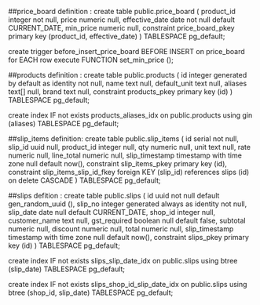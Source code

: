 ##price_board definition :
create table public.price_board (
  product_id integer not null,
  price numeric null,
  effective_date date not null default CURRENT_DATE,
  min_price numeric null,
  constraint price_board_pkey primary key (product_id, effective_date)
) TABLESPACE pg_default;

create trigger before_insert_price_board BEFORE INSERT on price_board for EACH row
execute FUNCTION set_min_price ();

##products definition :
create table public.products (
  id integer generated by default as identity not null,
  name text null,
  default_unit text null,
  aliases text[] null,
  brand text null,
  constraint products_pkey primary key (id)
) TABLESPACE pg_default;

create index IF not exists products_aliases_idx on public.products using gin (aliases) TABLESPACE pg_default;

##slip_items definition:
create table public.slip_items (
  id serial not null,
  slip_id uuid null,
  product_id integer null,
  qty numeric null,
  unit text null,
  rate numeric null,
  line_total numeric null,
  slip_timestamp timestamp with time zone null default now(),
  constraint slip_items_pkey primary key (id),
  constraint slip_items_slip_id_fkey foreign KEY (slip_id) references slips (id) on delete CASCADE
) TABLESPACE pg_default;

##slips defition :
create table public.slips (
  id uuid not null default gen_random_uuid (),
  slip_no integer generated always as identity not null,
  slip_date date null default CURRENT_DATE,
  shop_id integer null,
  customer_name text null,
  gst_required boolean null default false,
  subtotal numeric null,
  discount numeric null,
  total numeric null,
  slip_timestamp timestamp with time zone null default now(),
  constraint slips_pkey primary key (id)
) TABLESPACE pg_default;

create index IF not exists slips_slip_date_idx on public.slips using btree (slip_date) TABLESPACE pg_default;

create index IF not exists slips_shop_id_slip_date_idx on public.slips using btree (shop_id, slip_date) TABLESPACE pg_default;